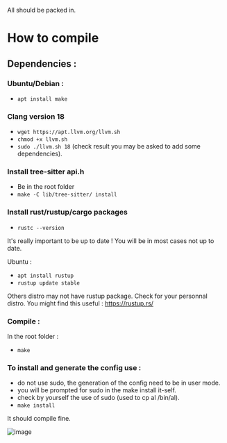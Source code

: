 All should be packed in.

# How to compile

## Dependencies :

### Ubuntu/Debian :

 - `apt install make`

### Clang version 18

 - `wget https://apt.llvm.org/llvm.sh`
 - `chmod +x llvm.sh`
 - `sudo ./llvm.sh 18` (check result you may be asked to add some dependencies).

### Install tree-sitter api.h

 - Be in the root folder
 - `make -C lib/tree-sitter/ install`

### Install rust/rustup/cargo packages

 - `rustc --version`

It's really important to be up to date ! You will be in most cases not up to date.

Ubuntu :
 - `apt install rustup`
 - `rustup update stable`

Others distro may not have rustup package. Check for your personnal distro.
You might find this useful : https://rustup.rs/

### Compile :

In the root folder :
  - `make`


### To install and generate the config use :
 - do not use sudo, the generation of the config need to be in user mode.
 - you will be prompted for sudo in the make install it-self.
 - check by yourself the use of sudo (used to cp al /bin/al).
 - `make install`



It should compile fine.


![image](https://github.com/user-attachments/assets/3f2de19a-f6e1-4cec-95f4-be5137e6bd1c)
